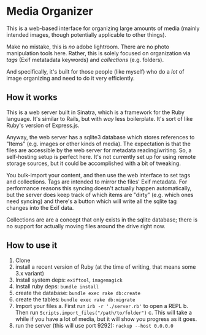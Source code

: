# Media Organizer

This is a web-based interface for organizing large amounts of media
(mainly intended images, though potentially applicable to other things).

Make no mistake, this is _no_ adobe lightroom. There are no photo manipulation tools here.
Rather, this is solely focused on organization via _tags_ (Exif metatadata keywords) and _collections_ (e.g. folders).

And specifically, it's built for those people (like myself) who do a _lot_
of image organizing and need to do it very efficiently. 

## How it works

This is a web server built in Sinatra, which is a framework for the Ruby language.
It's similar to Rails, but with _way_ less boilerplate.
It's sort of like Ruby's version of Express.js.

Anyway, the web server has a sqlite3 database which stores references to "Items" (e.g. images or other kinds of media).
The expectation is that the files are accessible by the web server for metadata reading/writing.
So, a self-hosting setup is perfect here. It's not currently set up for using remote storage sources, but it could be
accomplished with a bit of tweaking.

You bulk-import your content, and then use the web interface to set tags and collections.
Tags are intended to mirror the files' Exif metadata. For performance reasons this syncing doesn't actually happen
automatically, but the server does keep track of which items are "dirty" (e.g. which ones need syncing)
and there's a button which will write all the sqlite tag changes into the Exif data.

Collections are are a concept that only exists in the sqlite database; there is no support for actually moving
files around the drive right now.

## How to use it

1. Clone
2. install a recent version of Ruby (at the time of writing, that means some 3.x variant)
3. Install system deps: `exiftool`, `imagemagick`
3. Install ruby deps: `bundle install`
4. create the database: `bundle exec rake db:create`
5. create the tables: `bundle exec rake db:migrate`
6. Import your files
  a. First run `irb -r './server.rb'` to open a REPL
  b. Then run `Scripts.import_files("/path/to/folder")`
  c. This will take a while if you have a lot of media, but it will show you progress as it goes.
7. run the server (this will use port 9292): `rackup --host 0.0.0.0`
